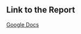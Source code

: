 ## Link to the Report
[Google Docs](https://docs.google.com/document/d/19EzfITaHMf8p9FS6JmiJRMcUl-BAZn9SWKFpCEdFKVI/edit?usp=sharing )